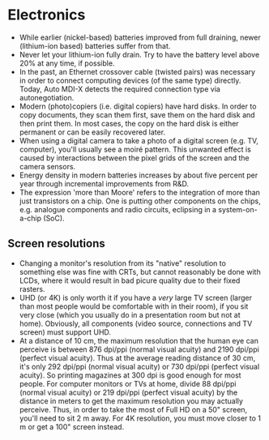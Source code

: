 # Electronics

 * While earlier (nickel-based) batteries improved from full draining, newer (lithium-ion based) batteries suffer from that.
 * Never let your lithium-ion fully drain. Try to have the battery level above 20% at any time, if possible.
 * In the past, an Ethernet crossover cable (twisted pairs) was necessary in order to connect computing devices (of the same type) directly. Today, Auto MDI-X detects the required connection type via autonegotiation.
 * Modern (photo)copiers (i.e. digital copiers) have hard disks. In order to copy documents, they scan them first, save them on the hard disk and then print them. In most cases, the copy on the hard disk is either permanent or can be easily recovered later.
 * When using a digital camera to take a photo of a digital screen (e.g. TV, computer), you'll usually see a moiré pattern. This unwanted effect is caused by interactions between the pixel grids of the screen and the camera sensors.
 * Energy density in modern batteries increases by about five percent per year through incremental improvements from R&D.
 * The expression 'more than Moore' refers to the integration of more than just transistors on a chip. One is putting other components on the chips, e.g. analogue components and radio circuits, eclipsing in a system-on-a-chip (SoC).

## Screen resolutions

 * Changing a monitor's resolution from its "native" resolution to something else was fine with CRTs, but cannot reasonably be done with LCDs, where it would result in bad picure quality due to their fixed rasters.
 * UHD (or 4K) is only worth it if you have a *very* large TV screen (larger than most people would be comfortable with in their room), if you sit very close (which you usually do in a presentation room but not at home). Obviously, all components (video source, connections and TV screen) must support UHD.
 * At a distance of 10 cm, the maximum resolution that the human eye can perceive is between 876 dpi/ppi (normal visual acuity) and 2190 dpi/ppi (perfect visual acuity). Thus at the average reading distance of 30 cm, it's only 292 dpi/ppi (normal visual acuity) or 730 dpi/ppi (perfect visual acuity). So printing magazines at 300 dpi is good enough for most people. For computer monitors or TVs at home, divide 88 dpi/ppi (normal visual acuity) or 219 dpi/ppi (perfect visual acuity) by the distance in meters to get the maximum resolution you may actually perceive. Thus, in order to take the most of Full HD on a 50" screen, you'll need to sit 2 m away. For 4K resolution, you must move closer to 1 m or get a 100" screen instead.
